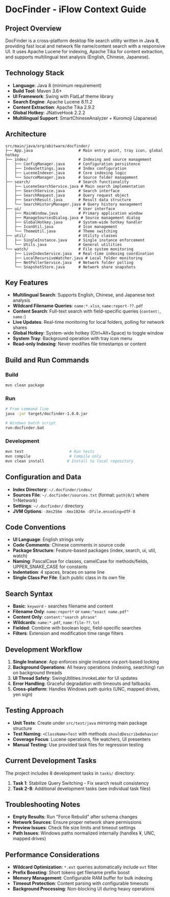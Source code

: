 # DocFinder - iFlow Context Guide

## Project Overview
DocFinder is a cross-platform desktop file search utility written in Java 8, providing fast local and network file name/content search with a responsive UI. It uses Apache Lucene for indexing, Apache Tika for content extraction, and supports multilingual text analysis (English, Chinese, Japanese).

## Technology Stack
- **Language**: Java 8 (minimum requirement)
- **Build Tool**: Maven 3.6+
- **UI Framework**: Swing with FlatLaf theme library
- **Search Engine**: Apache Lucene 8.11.2
- **Content Extraction**: Apache Tika 2.9.2
- **Global Hotkey**: JNativeHook 2.2.2
- **Multilingual Support**: SmartChineseAnalyzer + Kuromoji (Japanese)

## Architecture
```
src/main/java/org/abitware/docfinder/
├── App.java                    # Main entry point, tray icon, global hotkey
├── index/                      # Indexing and source management
│   ├── ConfigManager.java      # Configuration persistence
│   ├── IndexSettings.java      # Index configuration
│   ├── LuceneIndexer.java      # Core indexing logic
│   └── SourceManager.java      # Source folder management
├── search/                     # Search functionality
│   ├── LuceneSearchService.java # Main search implementation
│   ├── SearchService.java      # Search interface
│   ├── SearchRequest.java      # Query request object
│   ├── SearchResult.java       # Result data structure
│   └── SearchHistoryManager.java # Query history management
├── ui/                         # User interface
│   ├── MainWindow.java         # Primary application window
│   ├── ManageSourcesDialog.java # Source management dialog
│   ├── GlobalHotkey.java       # System-wide hotkey handler
│   ├── IconUtil.java           # Icon management
│   └── ThemeUtil.java          # Theme switching
├── util/                       # Utility classes
│   ├── SingleInstance.java     # Single instance enforcement
│   └── Utils.java              # General utilities
└── watch/                      # File system monitoring
    ├── LiveIndexService.java   # Real-time indexing coordination
    ├── LocalRecursiveWatcher.java # Local folder monitoring
    ├── NetPollerService.java   # Network folder polling
    └── SnapshotStore.java      # Network share snapshots
```

## Key Features
- **Multilingual Search**: Supports English, Chinese, and Japanese text analysis
- **Wildcard Filename Queries**: `name:*.xlsx`, `name:report-??.pdf`
- **Content Search**: Full-text search with field-specific queries (`content:`, `name:`)
- **Live Updates**: Real-time monitoring for local folders, polling for network shares
- **Global Hotkey**: System-wide hotkey (Ctrl+Alt+Space) to toggle window
- **System Tray**: Background operation with tray icon menu
- **Read-only Indexing**: Never modifies file timestamps or content

## Build and Run Commands

### Build
```bash
mvn clean package
```

### Run
```bash
# From command line
java -jar target/docfinder-1.0.0.jar

# Windows batch script
run-docfinder.bat
```

### Development
```bash
mvn test                    # Run tests
mvn compile                 # Compile only
mvn clean install          # Install to local repository
```

## Configuration and Data
- **Index Directory**: `~/.docfinder/index/`
- **Sources File**: `~/.docfinder/sources.txt` (format: `path|0/1` where 1=Network)
- **Settings**: `~/.docfinder/` directory
- **JVM Options**: `-Xms256m -Xmx1024m -Dfile.encoding=UTF-8`

## Code Conventions
- **UI Language**: English strings only
- **Code Comments**: Chinese comments in source code
- **Package Structure**: Feature-based packages (index, search, ui, util, watch)
- **Naming**: PascalCase for classes, camelCase for methods/fields, UPPER_SNAKE_CASE for constants
- **Indentation**: 4 spaces, braces on same line
- **Single Class Per File**: Each public class in its own file

## Search Syntax
- **Basic**: `keyword` - searches filename and content
- **Filename Only**: `name:report*` or `name:"exact name.pdf"`
- **Content Only**: `content:"search phrase"`
- **Wildcards**: `name:*.pdf`, `name:file-??.txt`
- **Fielded**: Combine with boolean logic, field-specific searches
- **Filters**: Extension and modification time range filters

## Development Workflow
1. **Single Instance**: App enforces single instance via port-based locking
2. **Background Operations**: All heavy operations (indexing, searching) run on background threads
3. **UI Thread Safety**: SwingUtilities.invokeLater for UI updates
4. **Error Handling**: Graceful degradation with timeouts and fallbacks
5. **Cross-platform**: Handles Windows path quirks (UNC, mapped drives, yen sign)

## Testing Approach
- **Unit Tests**: Create under `src/test/java` mirroring main package structure
- **Test Naming**: `<ClassName>Test` with methods `shouldDescribeBehavior`
- **Coverage Focus**: Lucene operations, file watchers, UI presenters
- **Manual Testing**: Use provided task files for regression testing

## Current Development Tasks
The project includes 8 development tasks in `tasks/` directory:
1. **Task 1**: Stabilize Query Switching - Fix search result consistency
2. **Task 2-8**: Additional development tasks (see individual task files)

## Troubleshooting Notes
- **Empty Results**: Run "Force Rebuild" after schema changes
- **Network Sources**: Ensure proper network share permissions
- **Preview Issues**: Check file size limits and timeout settings
- **Path Issues**: Windows paths normalized internally (handles ¥, UNC, mapped drives)

## Performance Considerations
- **Wildcard Optimization**: `*.ext` queries automatically include `ext` filter
- **Prefix Boosting**: Short tokens get filename prefix boost
- **Memory Management**: Configurable RAM buffer for bulk indexing
- **Timeout Protection**: Content parsing with configurable timeouts
- **Background Processing**: Non-blocking UI during heavy operations